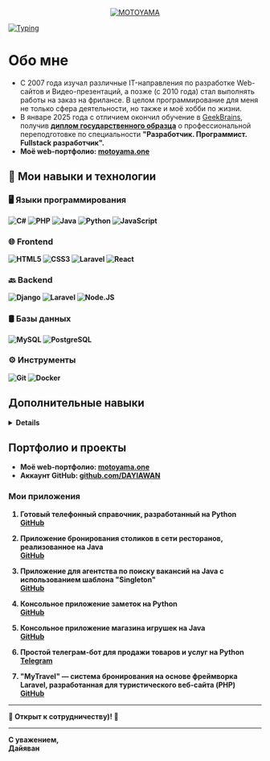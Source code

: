 <p align="center">
  <a href="https://motoyama.one" target="_blank">
    <img src="https://motoyama.org/mt-content/uploads/2024/06/logo.png" alt="MOTOYAMA" title="MOTOYAMA">
  </a>
</p>

[![Typing](https://readme-typing-svg.herokuapp.com?color=%2336BCF7&lines=👋+Hi+there!+I'm+Dayiawan!+%20🙏)](https://motoyama.one)

# Обо мне

- С 2007 года изучал различные IT-направления по разработке Web-сайтов и Видео-презентаций, а позже (с 2010 года) стал выполнять работы на заказ на фрилансе. В целом программирование для меня не только сфера деятельности, но также и моё хобби по жизни.
- В январе 2025 года с отличием окончил обучение в [GeekBrains](https://gb.ru/users/aedabf19-0ea0-43e6-8800-c73f3e6ee7b3), получив <b>[диплом государственного образца](https://motoyama.one/mt-content/uploads/2025/02/diploma.jpg)</b> о профессиональной переподготовке по специальности <b>"Разработчик. Программист. Fullstack разработчик"<b>.
- <b>Моё web-портфолио: [motoyama.one](https://motoyama.one)</b>

## 🔧 Мои навыки и технологии

### 🖥️ Языки программирования

![C#](https://img.shields.io/badge/C-sharp-BE73D8?style=for-the-badge&logo=csharp&logoColor=white)
![PHP](https://img.shields.io/badge/PHP-7A86B8?style=for-the-badge&logo=php&logoColor=white)
![Java](https://img.shields.io/badge/Java-3A75B0?style=for-the-badge&logo=java&logoColor=white)
![Python](https://img.shields.io/badge/Python-3776AB?style=for-the-badge&logo=python&logoColor=white)
![JavaScript](https://img.shields.io/badge/JavaScript-F7DF1E?style=for-the-badge&logo=javascript&logoColor=black)

### 🌐 Frontend

![HTML5](https://img.shields.io/badge/HTML5-E34F26?style=for-the-badge&logo=html5&logoColor=white)
![CSS3](https://img.shields.io/badge/CSS3-1572B6?style=for-the-badge&logo=css3&logoColor=white)
![Laravel](https://img.shields.io/badge/Laravel-000000?style=for-the-badge&logo=laravel&logoColor=red)
![React](https://img.shields.io/badge/React-61DAFB?style=for-the-badge&logo=react&logoColor=black)

### 🔙 Backend

![Django](https://img.shields.io/badge/Django-092E20?style=for-the-badge&logo=django&logoColor=white)
![Laravel](https://img.shields.io/badge/Laravel-000000?style=for-the-badge&logo=laravel&logoColor=red)
![Node.JS](https://img.shields.io/badge/Node.js-339933?style=for-the-badge&logo=nodedotjs&logoColor=white)

### 🛢️ Базы данных

![MySQL](https://img.shields.io/badge/MySQL-4479A1?style=for-the-badge&logo=mysql&logoColor=white)
![PostgreSQL](https://img.shields.io/badge/PostgreSQL-336791?style=for-the-badge&logo=postgresql&logoColor=white)

### ⚙️ Инструменты

![Git](https://img.shields.io/badge/Git-F05032?style=for-the-badge&logo=git&logoColor=white)
![Docker](https://img.shields.io/badge/Docker-2496ED?style=for-the-badge&logo=docker&logoColor=white)

## Дополнительные навыки

<details>
- Управление проектами: Agile/Scrum методологии, Trello, Jira, а также платформа **Notion**.<br>
- Бухгалтерский учёт, подготовка отчётности, документооборот в сервисах "Моё Дело" и "Контур. Эльба" (и другие).
<br><br>
Кроме того, я отлично справляюсь с наполнением контентом, таким как карточки товаров для интернет-магазинов, написание SEO-ориентированных статей и многое другое. Имею богатый опыт работы в команде и готов быстро адаптироваться к новым задачам и технологиям.
</details>

## Портфолио и проекты

- <b>Моё web-портфолио: [motoyama.one](https://motoyama.one)</b>
- Аккаунт GitHub: [github.com/DAYIAWAN](https://github.com/DAYIAWAN)

### Мои приложения

1. Готовый телефонный справочник, разработанный на Python  
   [GitHub](https://github.com/DAYIAWAN/Course-at-GB/tree/main/myCourses/1___FinalTask___2023)

2. Приложение бронирования столиков в сети ресторанов, реализованное на Java  
   [GitHub](https://github.com/DAYIAWAN/Course-at-GB/tree/main/myCourses/2___FinalTask___2023)

3. Приложение для агентства по поиску вакансий на Java с использованием шаблона "Singleton"  
   [GitHub](https://github.com/DAYIAWAN/Course-at-GB/tree/main/myCourses/3___FinalTask___2023)

4. Консольное приложение заметок на Python  
   [GitHub](https://github.com/DAYIAWAN/Course-at-GB/tree/main/myCourses/4___FinalTask___2023)

5. Консольное приложение магазина игрушек на Java  
   [GitHub](https://github.com/DAYIAWAN/Course-at-GB/tree/main/myCourses/5___FinalTask___2023)

6. Простой телеграм-бот для продажи товаров и услуг на Python  
   [Telegram](https://t.me/MOTOYAMA_bot)

7. "MyTravel" — система бронирования на основе фреймворка Laravel, разработанная для туристического веб-сайта (PHP)  
   [GitHub](https://github.com/DAYIAWAN/Course-at-GB/tree/main/myCourses/PHP/Laravel)

---

💬 Открыт к сотрудничеству)! 🤝

---

С уважением,  
Дайяван
